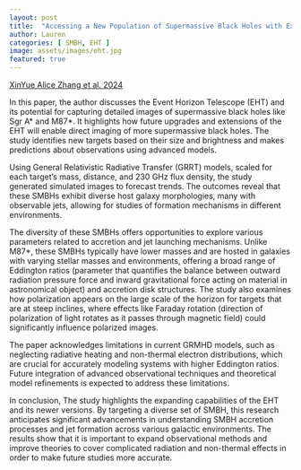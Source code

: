 ```yaml
---
layout: post
title:  "Accessing a New Population of Supermassive Black Holes with Extensions to the Event Horizon Telescope"
author: Lauren
categories: [ SMBH, EHT ]
image: assets/images/eht.jpg
featured: true
---
```

[XinYue Alice Zhang et al. 2024](https://arxiv.org/pdf/2406.17754v1)

In this paper, the author discusses the Event Horizon Telescope (EHT) and its potential for capturing detailed images of supermassive black holes like Sgr A* and M87*. It highlights how future upgrades and extensions of the EHT will enable direct imaging of more supermassive black holes. The study identifies new targets based on their size and brightness and makes predictions about observations using advanced models. 

Using General Relativistic Radiative Transfer (GRRT) models, scaled for each target’s mass, distance, and 230 GHz flux density, the study generated simulated images to forecast trends. The outcomes reveal that these SMBHs exhibit diverse host galaxy morphologies, many with observable jets, allowing for studies of formation mechanisms in different environments. 

The diversity of these SMBHs offers opportunities to explore various parameters related to accretion and jet launching mechanisms. Unlike M87*, these SMBHs typically have lower masses and are hosted in galaxies with varying stellar masses and environments, offering a broad range of Eddington ratios (parameter that quantifies the balance between outward radiation pressure force and inward gravitational force acting on material in astronomical object) and accretion disk structures. The study also examines how polarization appears on the large scale of the horizon for targets that are at steep inclines, where effects like Faraday rotation (direction of polarization of light rotates as it passes through magnetic field) could significantly influence polarized images. 

The paper acknowledges limitations in current GRMHD models, such as neglecting radiative heating and non-thermal electron distributions, which are crucial for accurately modeling systems with higher Eddington ratios. Future integration of advanced observational techniques and theoretical model refinements is expected to address these limitations. 

In conclusion, The study highlights the expanding capabilities of the EHT and its newer versions. By targeting a diverse set of SMBH, this research anticipates significant advancements in understanding SMBH accretion processes and jet formation across various galactic environments. The results show that it is important to expand observational methods and improve theories to cover complicated radiation and non-thermal effects in order to make future studies more accurate. 
